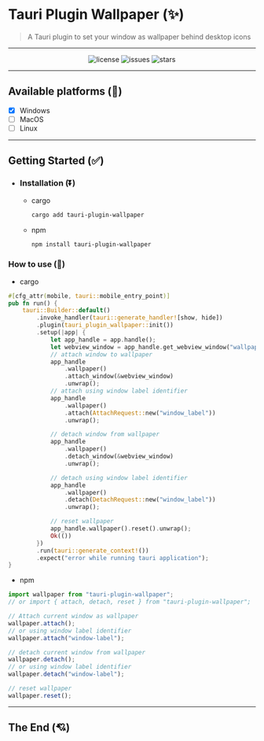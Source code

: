 # Tauri Plugin Wallpaper (✨)

> A Tauri plugin to set your window as wallpaper behind desktop icons

---

<div align="center">

![license](https://badgen.net/badge/license/MIT/blue)
![issues](https://badgen.net/github/issues/meslzy/tauri-plugin-wallpaper)
![stars](https://badgen.net/github/stars/meslzy/tauri-plugin-wallpaper)

</div>

---

## Available platforms (🚧)

- [x] Windows
- [ ] MacOS
- [ ] Linux

---

## Getting Started (✅)

- ### Installation (⏬)

  - cargo

    ```bash
    cargo add tauri-plugin-wallpaper
    ```

  - npm

    ```bash
    npm install tauri-plugin-wallpaper
    ```

### How to use (🌠)

- cargo

```rust
#[cfg_attr(mobile, tauri::mobile_entry_point)]
pub fn run() {
    tauri::Builder::default()
        .invoke_handler(tauri::generate_handler![show, hide])
        .plugin(tauri_plugin_wallpaper::init())
        .setup(|app| {
            let app_handle = app.handle();
            let webview_window = app_handle.get_webview_window("wallpaper").unwrap();
            // attach window to wallpaper
            app_handle
                .wallpaper()
                .attach_window(&webview_window)
                .unwrap();
            // attach using window label identifier
            app_handle
                .wallpaper()
                .attach(AttachRequest::new("window_label"))
                .unwrap();

            // detach window from wallpaper
            app_handle
                .wallpaper()
                .detach_window(&webview_window)
                .unwrap();

            // detach using window label identifier
            app_handle
                .wallpaper()
                .detach(DetachRequest::new("window_label"))
                .unwrap();

            // reset wallpaper
            app_handle.wallpaper().reset().unwrap();
            Ok(())
        })
        .run(tauri::generate_context!())
        .expect("error while running tauri application");
}
```

- npm

```ts
import wallpaper from "tauri-plugin-wallpaper";
// or import { attach, detach, reset } from "tauri-plugin-wallpaper";

// Attach current window as wallpaper
wallpaper.attach();
// or using window label identifier
wallpaper.attach("window-label");

// detach current window from wallpaper
wallpaper.detach();
// or using window label identifier
wallpaper.detach("window-label");

// reset wallpaper
wallpaper.reset();
```

---

## The End (💘)

